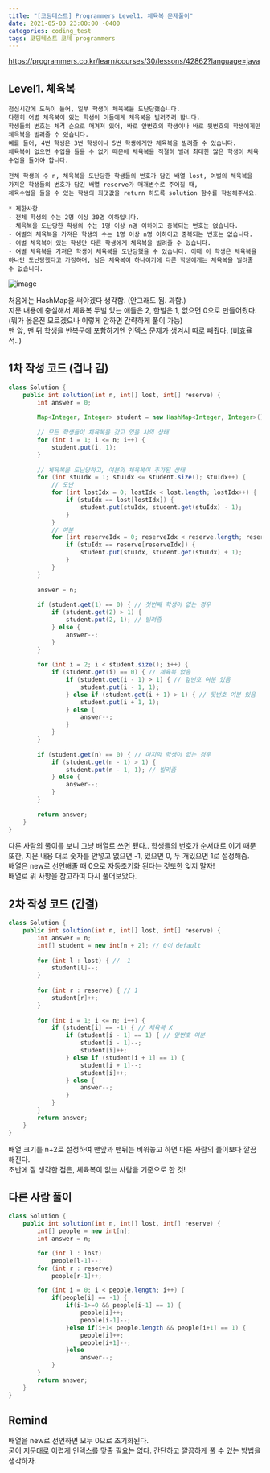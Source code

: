 ```yaml
---
title: "[코딩테스트] Programmers Level1. 체육복 문제풀이"
date: 2021-05-03 23:00:00 -0400
categories: coding_test
tags: 코딩테스트 코테 programmers 
--- 
```


https://programmers.co.kr/learn/courses/30/lessons/42862?language=java

## Level1. 체육복  
```
점심시간에 도둑이 들어, 일부 학생이 체육복을 도난당했습니다. 
다행히 여벌 체육복이 있는 학생이 이들에게 체육복을 빌려주려 합니다. 
학생들의 번호는 체격 순으로 매겨져 있어, 바로 앞번호의 학생이나 바로 뒷번호의 학생에게만 체육복을 빌려줄 수 있습니다.
예를 들어, 4번 학생은 3번 학생이나 5번 학생에게만 체육복을 빌려줄 수 있습니다. 
체육복이 없으면 수업을 들을 수 없기 때문에 체육복을 적절히 빌려 최대한 많은 학생이 체육수업을 들어야 합니다.

전체 학생의 수 n, 체육복을 도난당한 학생들의 번호가 담긴 배열 lost, 여벌의 체육복을 가져온 학생들의 번호가 담긴 배열 reserve가 매개변수로 주어질 때, 
체육수업을 들을 수 있는 학생의 최댓값을 return 하도록 solution 함수를 작성해주세요.

* 제한사항
- 전체 학생의 수는 2명 이상 30명 이하입니다.
- 체육복을 도난당한 학생의 수는 1명 이상 n명 이하이고 중복되는 번호는 없습니다.
- 여벌의 체육복을 가져온 학생의 수는 1명 이상 n명 이하이고 중복되는 번호는 없습니다.
- 여벌 체육복이 있는 학생만 다른 학생에게 체육복을 빌려줄 수 있습니다.
- 여벌 체육복을 가져온 학생이 체육복을 도난당했을 수 있습니다. 이때 이 학생은 체육복을 하나만 도난당했다고 가정하며, 남은 체육복이 하나이기에 다른 학생에게는 체육복을 빌려줄 수 없습니다.

```
![image](https://user-images.githubusercontent.com/50273050/116902050-a687c980-ac75-11eb-80cf-e0b873b81cd9.png)  

처음에는 HashMap을 써야겠다 생각함. (안그래도 됨. 과함.)  
지문 내용에 충실해서 체육복 두벌 있는 애들은 2, 한벌은 1, 없으면 0으로 만들어줬다. (뭐가 옳은진 모르겠으나 이렇게 안하면 간략하게 풀이 가능)  
맨 앞, 맨 뒤 학생을 반복문에 포함하기엔 인덱스 문제가 생겨서 따로 빼줬다. (비효율적..)   

## 1차 작성 코드 (겁나 김)  
```java
class Solution {
    public int solution(int n, int[] lost, int[] reserve) {
        int answer = 0;
        
        Map<Integer, Integer> student = new HashMap<Integer, Integer>();
		
		// 모든 학생들이 체육복을 갖고 있을 시의 상태
		for (int i = 1; i <= n; i++) {
			student.put(i, 1);
		}
		
		// 체육복을 도난당하고, 여분의 체육복이 추가된 상태 
		for (int stuIdx = 1; stuIdx <= student.size(); stuIdx++) {
			// 도난
			for (int lostIdx = 0; lostIdx < lost.length; lostIdx++) {
				if (stuIdx == lost[lostIdx]) {
					student.put(stuIdx, student.get(stuIdx) - 1);
				}
			}
			// 여분
			for (int reserveIdx = 0; reserveIdx < reserve.length; reserveIdx++) {
				if (stuIdx == reserve[reserveIdx]) {
					student.put(stuIdx, student.get(stuIdx) + 1);
				}
			}
		}
		
		answer = n;
		
		if (student.get(1) == 0) { // 첫번째 학생이 없는 경우
			if (student.get(2) > 1) {
				student.put(2, 1); // 빌려줌
			} else {
				answer--;
			}
		}
		
		for (int i = 2; i < student.size(); i++) {
			if (student.get(i) == 0) { // 체육복 없음
				if (student.get(i - 1) > 1) { // 앞번호 여분 있음
					student.put(i - 1, 1);
				} else if (student.get(i + 1) > 1) { // 뒷번호 여분 있음
					student.put(i + 1, 1);
				} else {
					answer--;
				}
			}
		}
		
		if (student.get(n) == 0) { // 마지막 학생이 없는 경우
			if (student.get(n - 1) > 1) {
				student.put(n - 1, 1); // 빌려줌
			} else {
				answer--;
			}
		}
        
        return answer;
    }
}
```

다른 사람의 풀이를 보니 그냥 배열로 쓰면 됐다.. 학생들의 번호가 순서대로 이기 때문    
또한, 지문 내용 대로 숫자를 안넣고 없으면 -1, 있으면 0, 두 개있으면 1로 설정해줌.    
배열은 new로 선언해줄 때 0으로 자동초기화 된다는 것또한 잊지 말자!  
배열로 위 사항을 참고하여 다시 풀어보았다.  

## 2차 작성 코드 (간결)  
```java
class Solution {
    public int solution(int n, int[] lost, int[] reserve) {
        int answer = n;
        int[] student = new int[n + 2]; // 0이 default
		
		for (int l : lost) { // -1
			student[l]--;
		}
		
		for (int r : reserve) { // 1
			student[r]++;
		}
		
		for (int i = 1; i <= n; i++) {
			if (student[i] == -1) { // 체육복 X
				if (student[i - 1] == 1) { // 앞번호 여분
                    student[i - 1]--;
                    student[i]++;
				} else if (student[i + 1] == 1) {
					student[i + 1]--;
                    student[i]++;
				} else {
					answer--;
				}
			}
		}
        return answer;
    }
}
```

배열 크기를 n+2로 설정하여 맨앞과 맨뒤는 비워놓고 하면 다른 사람의 풀이보다 깔끔해진다.  
초반에 잘 생각한 점은, 체육복이 없는 사람을 기준으로 한 것!  

## 다른 사람 풀이
```java
class Solution {
    public int solution(int n, int[] lost, int[] reserve) {
        int[] people = new int[n];
        int answer = n;

        for (int l : lost) 
            people[l-1]--;
        for (int r : reserve) 
            people[r-1]++;

        for (int i = 0; i < people.length; i++) {
            if(people[i] == -1) {
                if(i-1>=0 && people[i-1] == 1) {
                    people[i]++;
                    people[i-1]--;
                }else if(i+1< people.length && people[i+1] == 1) {
                    people[i]++;
                    people[i+1]--;
                }else 
                    answer--;
            }
        }
        return answer;
    }
}
```

## Remind  
배열을 new로 선언하면 모두 0으로 초기화된다.  
굳이 지문대로 어렵게 인덱스를 맞출 필요는 없다. 간단하고 깔끔하게 풀 수 있는 방법을 생각하자.  
